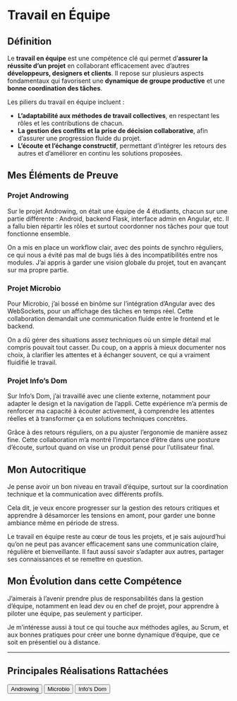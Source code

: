# Travail en Équipe

## Définition

Le **travail en équipe** est une compétence clé qui permet d’**assurer la réussite d’un projet** en collaborant efficacement avec d’autres **développeurs, designers et clients**. Il repose sur plusieurs aspects fondamentaux qui favorisent une **dynamique de groupe productive** et une **bonne coordination des tâches**.  

Les piliers du travail en équipe incluent :  
- **L’adaptabilité aux méthodes de travail collectives**, en respectant les rôles et les contributions de chacun.  
- **La gestion des conflits et la prise de décision collaborative**, afin d’assurer une progression fluide du projet.  
- **L’écoute et l’échange constructif**, permettant d’intégrer les retours des autres et d’améliorer en continu les solutions proposées.


## Mes Éléments de Preuve

### Projet Androwing  

Sur le projet Androwing, on était une équipe de 4 étudiants, chacun sur une partie différente : Android, backend Flask, interface admin en Angular, etc. Il a fallu bien répartir les rôles et surtout coordonner nos tâches pour que tout fonctionne ensemble.

On a mis en place un workflow clair, avec des points de synchro réguliers, ce qui nous a évité pas mal de bugs liés à des incompatibilités entre nos modules. J’ai appris à garder une vision globale du projet, tout en avançant sur ma propre partie.


###  Projet Microbio  

Pour Microbio, j’ai bossé en binôme sur l’intégration d’Angular avec des WebSockets, pour un affichage des tâches en temps réel. Cette collaboration demandait une communication fluide entre le frontend et le backend.

On a dû gérer des situations assez techniques où un simple détail mal compris pouvait tout casser. Du coup, on a appris à mieux documenter nos choix, à clarifier les attentes et à échanger souvent, ce qui a vraiment fluidifié le travail.


### Projet Info’s Dom  

Sur Info’s Dom, j’ai travaillé avec une cliente externe, notamment pour adapter le design et la navigation de l’appli. Cette expérience m’a permis de renforcer ma capacité à écouter activement, à comprendre les attentes réelles et à transformer ça en solutions techniques concrètes.

Grâce à des retours réguliers, on a pu ajuster l’ergonomie de manière assez fine. Cette collaboration m’a montré l’importance d’être dans une posture d’écoute, surtout quand on vise un produit pensé pour l’utilisateur final.


## Mon Autocritique

Je pense avoir un bon niveau en travail d’équipe, surtout sur la coordination technique et la communication avec différents profils.

Cela dit, je veux encore progresser sur la gestion des retours critiques et apprendre à désamorcer les tensions en amont, pour garder une bonne ambiance même en période de stress.

Le travail en équipe reste au cœur de tous les projets, et je sais aujourd’hui qu’on ne peut pas avancer efficacement sans une communication claire, régulière et bienveillante. Il faut aussi savoir s’adapter aux autres, partager ses connaissances et se remettre en question.


## Mon Évolution dans cette Compétence

J’aimerais à l’avenir prendre plus de responsabilités dans la gestion d’équipe, notamment en lead dev ou en chef de projet, pour apprendre à piloter une équipe, pas seulement y participer.

Je m’intéresse aussi à tout ce qui touche aux méthodes agiles, au Scrum, et aux bonnes pratiques pour créer une bonne dynamique d’équipe, que ce soit en présentiel ou à distance.

---

## Principales Réalisations Rattachées

<script>
  import { Button } from 'flowbite-svelte';
</script>

<Button pill href="/projects/androwing" color="alternative">Androwing</Button>
<Button pill href="/projects/microbio" color="alternative">Microbio</Button>
<Button pill href="/projects/infos-dom" color="alternative">Info's Dom</Button>
